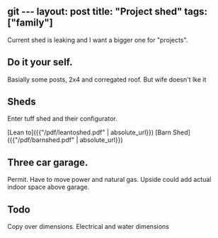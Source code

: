 git --- 
layout: post
title: "Project shed"
tags: ["family"]
---

Current shed is leaking and I want a bigger one for "projects".   


## Do it your self.
Basially some posts, 2x4 and corregated roof.
But wife doesn't lke it

## Sheds
Enter tuff shed and their configurator.

[Lean to]({{"/pdf/leantoshed.pdf" | absolute_url}})
[Barn Shed]({{"/pdf/barnshed.pdf" | absolute_url}})
## Three car garage.
Permit.
Have to move power and natural gas.
Upside could add actual indoor space above garage.

## Todo
Copy over dimensions.
Electrical and water dimensions